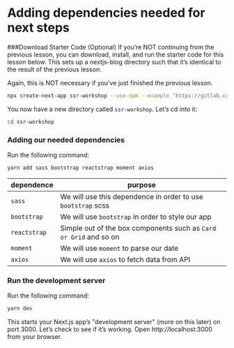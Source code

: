 # Adding dependencies needed for next steps  
  
###Download Starter Code (Optional)
If you’re NOT continuing from the previous lesson, you can download, install, and run the starter code for this lesson below. This sets up a nextjs-blog directory such that it’s identical to the result of the previous lesson.

Again, this is NOT necessary if you’ve just finished the previous lesson.

```bash
npx create-next-app ssr-workshop --use-npm --example "https://gitlab.com/tikalk.com/react-ssr-workshop/-/tree/setup"
```

You now have a new directory called `ssr-workshop`. Let’s cd into it:
```bash
cd ssr-workshop
```

### Adding our needed dependencies
Run the following command:
```bash
yarn add sass bootstrap reactstrap moment axios
```
dependence | purpose
--- | ---
`sass` | We will use this dependence in order to use `bootstrap` scss
`bootstrap` | We will use `bootstrap` in order to style our app
`reactstrap` | Simple out of the box components such as `Card or Grid` and so on 
`moment` | We will use `moment` to parse our date
`axios` | We will use `axios` to fetch data from API


### Run the development server
Run the following command:
```bash
yarn dev
```
This starts your Next.js app’s "development server" (more on this later) on port 3000.
Let’s check to see if it’s working. Open http://localhost:3000 from your browser.